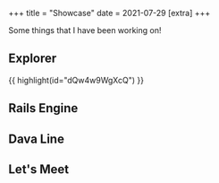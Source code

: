 +++
title = "Showcase"
date = 2021-07-29
[extra]
+++

Some things that I have been working on!

## Explorer
{{ highlight(id="dQw4w9WgXcQ") }}

## Rails Engine

## Dava Line

## Let's Meet